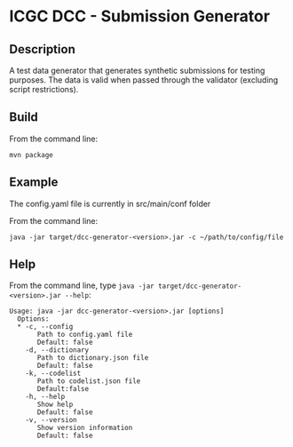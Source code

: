 ICGC DCC - Submission Generator
===

Description
---

A test data generator that generates synthetic submissions for testing purposes. The data is valid when passed through the validator (excluding script restrictions).

Build
---

From the command line:

	mvn package

Example
---
The config.yaml file is currently in src/main/conf folder

From the command line:

	java -jar target/dcc-generator-<version>.jar -c ~/path/to/config/file

Help
---

From the command line, type `java -jar target/dcc-generator-<version>.jar --help`:

	Usage: java -jar dcc-generator-<version>.jar [options]
	  Options:
	  * -c, --config
	   	   Path to config.yaml file
		   Default: false
		-d, --dictionary
		   Path to dictionary.json file
		   Default: false
		-k, --codelist
		   Path to codelist.json file
		   Default:false		
	    -h, --help
	       Show help
	       Default: false
	    -v, --version
	       Show version information
	       Default: false
